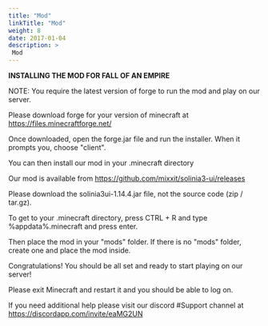 ```yaml
---
title: "Mod"
linkTitle: "Mod"
weight: 8
date: 2017-01-04
description: >
 Mod
---
```


**INSTALLING THE MOD FOR FALL OF AN EMPIRE**

NOTE: You require the latest version of forge to run the mod and play on our server.

Please download forge for your version of minecraft at https://files.minecraftforge.net/

Once downloaded, open the forge.jar file and run the installer. When it prompts you, choose "client".

You can then install our mod in your .minecraft directory

Our mod is available from https://github.com/mixxit/solinia3-ui/releases

Please download the solinia3ui-1.14.4.jar file, not the source code (zip / tar.gz).

To get to your .minecraft directory, press CTRL + R and type %appdata%\.minecraft and press enter.

Then place the mod in your "mods" folder. If there is no "mods" folder, create one and place the mod inside.

Congratulations! You should be all set and ready to start playing on our server!

Please exit Minecraft and restart it and you should be able to log on.

If you need additional help please visit our discord #Support channel at https://discordapp.com/invite/eaMG2UN
